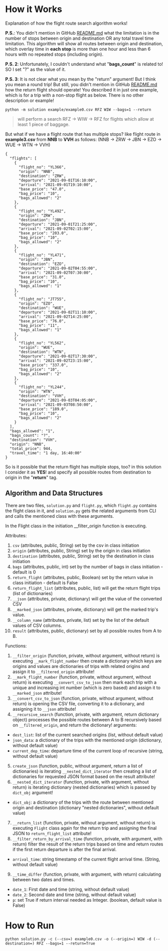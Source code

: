 # How it Works
Explanation of how the flight route search algorithm works!

**P.S.**: You didn't mention in GitHub [README.md](https://github.com/kiwicom/python-weekend-entry-task) what the limitation is in the number of stops between origin and destination OR any total travel time limitation. This algorithm will show all routes between origin and destination, which overlay time in **each stop** is more than one hour and less than 6 hours with no repeated stops (including origin).

**P.S. 2**: Unfortunately, I couldn't understand what "**bags_count**" is related to! SO I set "?" as the value of it.

**P.S. 3**: It is not clear what you mean by the "return" argument! But I think you mean a round trip! But still, you didn't mention in GitHub [README.md](https://github.com/kiwicom/python-weekend-entry-task) how the return flight should operate! You described it in just one example, which is for a trip with a non-stop flight as below. There is no other description or example!
```
python -m solution example/example0.csv RFZ WIW --bags=1 --return
```
> will perform a search RFZ -> WIW -> RFZ for flights which allow at least 1 piece of baggage.

But what if we have a flight route that has multiple stops? like flight route in **example3.csv** from **NNB** to **VVH** as follows: (NNB -> ZRW -> JBN -> EZO -> WUE -> WTN -> VVH)
```
{
  "flights": [
    {
      "flight_no": "YL366",
      "origin": "NNB",
      "destination": "ZRW",
      "departure": "2021-09-01T16:10:00",
      "arrival": "2021-09-01T19:10:00",
      "base_price": "47.0",
      "bag_price": "10",
      "bags_allowed": "2"
    },
    {
      "flight_no": "YL492",
      "origin": "ZRW",
      "destination": "JBN",
      "departure": "2021-09-01T21:25:00",
      "arrival": "2021-09-02T02:15:00",
      "base_price": "203.0",
      "bag_price": "10",
      "bags_allowed": "2"
    },
    {
      "flight_no": "YL471",
      "origin": "JBN",
      "destination": "EZO",
      "departure": "2021-09-02T04:55:00",
      "arrival": "2021-09-02T07:30:00",
      "base_price": "31.0",
      "bag_price": "10",
      "bags_allowed": "1"
    },
    {
      "flight_no": "JT755",
      "origin": "EZO",
      "destination": "WUE",
      "departure": "2021-09-02T11:10:00",
      "arrival": "2021-09-02T14:25:00",
      "base_price": "76.0",
      "bag_price": "11",
      "bags_allowed": "1"
    },
    {
      "flight_no": "YL562",
      "origin": "WUE",
      "destination": "WTN",
      "departure": "2021-09-02T17:30:00",
      "arrival": "2021-09-02T23:15:00",
      "base_price": "337.0",
      "bag_price": "10",
      "bags_allowed": "2"
    },
    {
      "flight_no": "YL244",
      "origin": "WTN",
      "destination": "VVH",
      "departure": "2021-09-03T04:05:00",
      "arrival": "2021-09-03T08:50:00",
      "base_price": "189.0",
      "bag_price": "10",
      "bags_allowed": "2"
    }
  ],
  "bags_allowed": "1",
  "bags_count": "?",
  "destination": "VVH",
  "origin": "NNB",
  "total_price": 944,
  "travel_time": "1 day, 16:40:00"
}
```
So is it possible that the return flight has multiple stops, too? in this solution I consider it as **YES**! and specify all possible routes from destination to origin in the "**return**" tag.

## Algorithm and Data Structures
There are two files, `solution.py` and `flight.py`, which `flight.py` contains the flight class in it, and `solution.py` gets the related arguments from CLI and calls the mentioned class with these arguments.

In the Flight class in the initiation __filter_origin function is executing.

Attributes:  
1. `csv` (attributes, public, String) set by the csv in class initiation
2. `origin` (attributes, public, String) set by the origin in class initiation
3. `destination` (attributes, public, String) set by the destination in class initiation
4. `bags` (attributes, public, int) set by the number of bags in class initiation - default is 0
5. `return_flight` (attributes, public, Boolean) set by the return value in class initiation - default is False
6. `return_flight_list` (attributes, public, list) will get the return flight trips (list of dictionaries)
7. `__json` (attributes, private, dictionary) will get the value of the converted CSV
8. `__marked_json` (attributes, private, dictionary) will get the marked trip's value.
9. `__column_name` (attributes, private, list) set by the list of the default values of CSV columns.
10. `result` (attributes, public, dictionary) set by all possible routes from A to B.

Functions:
1. `__filter_origin` (function, private, without argument, without return) is executing `__mark_flight_number` then create a dictionary which keys are origins and values are dictionaries of trips with related origins and assign it to `__filtered_origin` attribute!
2. `__mark_flight_number` (function, private, without argument, without return) is executing `__convert_csv_to_json` then mark each trip with a unique and increasing int number (which is zero based) and assign it to `__marked_json` attribute!
3. `__convert_csv_to_json` (function, private, without argument, without return) is opening the CSV file, converting it to a dictionary, and assigning it to `__json` attribute!
4. `__recursive_search` (function, private, with argument, return dictionary object) processes the possible routes between A to B recursively based on `__filtered_origin`, and return the dictionary!
arguments:
- `dest_list`: list of the current searched origins (list, without default value)
- `json_data`: a dictionary of the trips with the mentioned origin (dictionary, without default value)
- `current_dep_time`: departure time of the current loop of recursive (string, without default value)
5. `create_json` (function, public, without argument, return a list of dictionaries) is iterating `__nested_dict_iterator` then creating a list of dictionaries for requested JSON format based on the result attribute!
6. `__nested_dict_iterator` (function, private, with argument, without return) is iterating dictionary (nested dictionaries) which is passed by `dict_obj` argument!
- `dict_obj`: a dictionary of the trips with the route between mentioned origin and destination (dictionary "nested dictionaries", without default value)
7. `__return_list` (function, private, without argument, without return) is executing `Flight` class again for the return trip and assigning the final JSON to `return_flight_list` attribute!
8. `__filter_return_by_arrival_time` (function, private, with argument, with return) filter the result of the return trips based on time and return routes if the first return departure is after the final arrival.
- `arrival_time`: string timestamp of the current flight arrival time. (String, without default value)
9. `__time_differ` (function, private, with argument, with return) calculating between two dates and times.
- `date_1`: First date and time (string, without default value)
- `date_2`: Second date and time (string, without default value)
- `p`: set True if return interval needed as Integer. (boolean, default value is False)

# How to Run

    python solution.py -c (--csv=) example0.csv -o (--origin=) WIW -d (--destination=) RFZ --bags=1 --return=True
